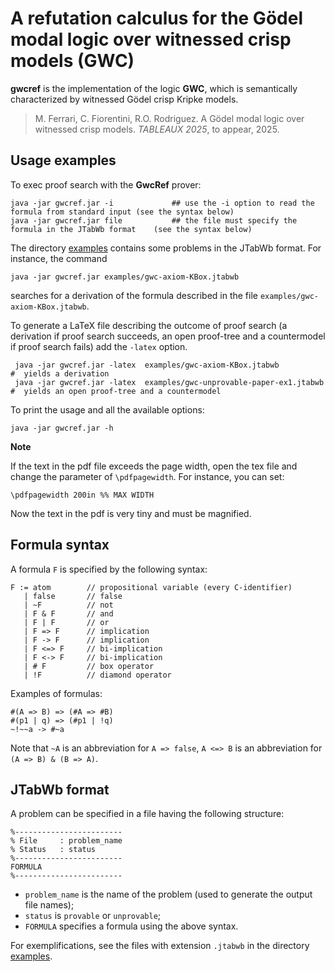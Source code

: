 # A refutation calculus for the Gödel modal logic over witnessed crisp models (GWC)


**gwcref** is the implementation of the logic **GWC**, which is
semantically characterized by witnessed Gödel crisp Kripke
models.

>M. Ferrari, C. Fiorentini, R.O. Rodriguez.  A Gödel modal logic
>over witnessed crisp models. *TABLEAUX 2025*, to appear, 2025.


## Usage examples

To exec proof search with the **GwcRef** prover:

```
java -jar gwcref.jar -i             ## use the -i option to read the formula from standard input (see the syntax below)
java -jar gwcref.jar file           ## the file must specify the formula in the JTabWb format    (see the syntax below)
```

The directory   [examples](https://github.com/ferram/jtabwb_provers/tree/master/gwc_ref/examples)  contains some problems in the JTabWb format.
For instance, the command

```
java -jar gwcref.jar examples/gwc-axiom-KBox.jtabwb  
```
 searches for a derivation of the formula described in the file `examples/gwc-axiom-KBox.jtabwb`.

To generate a LaTeX file describing the outcome of proof search (a derivation if
proof search succeeds, an open proof-tree  and a countermodel if proof search fails) add the `-latex` option.

```
 java -jar gwcref.jar -latex  examples/gwc-axiom-KBox.jtabwb                #  yields a derivation
 java -jar gwcref.jar -latex  examples/gwc-unprovable-paper-ex1.jtabwb      #  yields an open proof-tree and a countermodel           
```


To print the usage and all the available  options:

```
java -jar gwcref.jar -h
```

**Note**

If the text in the pdf file exceeds the page width, open the tex file and change the parameter of 
`\pdfpagewidth`. For instance, you can set: 

```
\pdfpagewidth 200in %% MAX WIDTH
```

Now the text in the pdf is very tiny and must be magnified.


## Formula syntax

A formula `F` is specified by the following syntax:

```
F := atom        // propositional variable (every C-identifier)
   | false       // false
   | ~F          // not 
   | F & F       // and
   | F | F       // or
   | F => F      // implication
   | F -> F      // implication
   | F <=> F     // bi-implication
   | F <-> F     // bi-implication
   | # F         // box operator
   | !F          // diamond operator
```


Examples of formulas:

```
#(A => B) => (#A => #B)
#(p1 | q) => (#p1 | !q)
~!~~a -> #~a
```

Note that `~A` is an abbreviation for  `A => false`, `A <=> B` is an abbreviation for  `(A => B) & (B => A)`.


## JTabWb format

A problem can be specified in a file having the following structure:

```
%------------------------
% File     : problem_name
% Status   : status
%------------------------
FORMULA
%------------------------
```



- `problem_name` is the name of the problem (used to generate the output file names);
- `status` is `provable` or `unprovable`;
- `FORMULA` specifies a formula using the above syntax.

For exemplifications, see the files with extension `.jtabwb` in the directory
[examples](https://github.com/ferram/jtabwb_provers/tree/master/gwc_ref/examples). 

